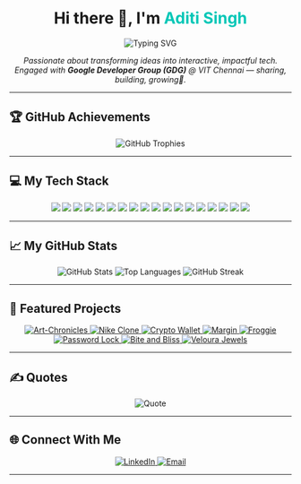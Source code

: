 <h1 align="center">Hi there 👋, I'm <span style="color:#00C7B7;"><strong>Aditi Singh</strong></span></h1>

<p align="center">
  <img src="https://readme-typing-svg.herokuapp.com?font=Fira+Code&size=22&pause=1000&color=00C7B7&center=true&vCenter=true&width=500&lines=Code.+Learn.+Innovate." alt="Typing SVG" />
</p>

<p align="center">
  <em>
    Passionate about transforming ideas into interactive, impactful tech.<br/>
    Engaged with <strong>Google Developer Group (GDG)</strong> @ VIT Chennai — sharing, building, growing🚀.<br/>
  </em>
</p>

---

## 🏆 GitHub Achievements
<p align="center">
  <img src="https://github-profile-trophy.vercel.app/?username=okaditi&theme=shadow_green&no-frame=true&margin-w=6" alt="GitHub Trophies"/>
</p>

---

## 💻 My Tech Stack
<p align="center">
  <!-- Languages -->
  <img src="https://img.shields.io/badge/C-%2300599C.svg?style=for-the-badge&logo=c&logoColor=white"/>
  <img src="https://img.shields.io/badge/C++-%2300599C.svg?style=for-the-badge&logo=c%2B%2B&logoColor=white"/>
  <img src="https://img.shields.io/badge/Java-%23ED8B00.svg?style=for-the-badge&logo=openjdk&logoColor=white"/>
  <img src="https://img.shields.io/badge/Python-%233776AB.svg?style=for-the-badge&logo=python&logoColor=white"/>
  <img src="https://img.shields.io/badge/JavaScript-%23F7DF1E.svg?style=for-the-badge&logo=javascript&logoColor=black"/>

  <!-- Web Dev -->
  <img src="https://img.shields.io/badge/HTML5-%23E34F26.svg?style=for-the-badge&logo=html5&logoColor=white"/>
  <img src="https://img.shields.io/badge/CSS3-%231572B6.svg?style=for-the-badge&logo=css3&logoColor=white"/>
  <img src="https://img.shields.io/badge/Bootstrap-%238511FA.svg?style=for-the-badge&logo=bootstrap&logoColor=white"/>
  <img src="https://img.shields.io/badge/WordPress-%23117AC9.svg?style=for-the-badge&logo=wordpress&logoColor=white"/>

  <!-- Tools & Data -->
  <img src="https://img.shields.io/badge/MySQL-%234479A1.svg?style=for-the-badge&logo=mysql&logoColor=white"/>
  <img src="https://img.shields.io/badge/Pandas-%23150458.svg?style=for-the-badge&logo=pandas&logoColor=white"/>
  <img src="https://img.shields.io/badge/NumPy-%23013243.svg?style=for-the-badge&logo=numpy&logoColor=white"/>
  <img src="https://img.shields.io/badge/PowerShell-%235391FE.svg?style=for-the-badge&logo=powershell&logoColor=white"/>
  <img src="https://img.shields.io/badge/Arduino-00979D?style=for-the-badge&logo=arduino&logoColor=white"/>

  <!-- Platforms -->
  <img src="https://img.shields.io/badge/GitHub-%23121011.svg?style=for-the-badge&logo=github&logoColor=white"/>
  <img src="https://img.shields.io/badge/Vercel-%23000000.svg?style=for-the-badge&logo=vercel&logoColor=white"/>
  <img src="https://img.shields.io/badge/Netlify-%23000000.svg?style=for-the-badge&logo=netlify&logoColor=#00C7B7"/>
  <img src="https://img.shields.io/badge/Windows%20Terminal-%234D4D4D.svg?style=for-the-badge&logo=windows-terminal&logoColor=white"/>
</p>

---

## 📈 My GitHub Stats
<p align="center">
  <img src="https://github-readme-stats.vercel.app/api?username=okaditi&theme=shadow_green&show_icons=true&hide_border=true" alt="GitHub Stats"/>
  <img src="https://github-readme-stats.vercel.app/api/top-langs/?username=okaditi&layout=compact&theme=shadow_green&hide_border=true" alt="Top Languages"/>
  <img src="https://github-readme-streak-stats.herokuapp.com/?user=okaditi&theme=shadow_green&hide_border=true" alt="GitHub Streak"/>
</p>

---

## 🚀 Featured Projects
<p align="center">
  <a href="https://github.com/okaditi/Art-Chronicles" target="_blank" title="Art Chronicles - Blockchain">
    <img src="https://img.shields.io/badge/Art_Chronicles-Blockchain-lavender?style=for-the-badge&logo=ethereum&logoColor=white" alt="Art-Chronicles"/>
  </a>
  <a href="https://github.com/okaditi/nike-clone" target="_blank" title="Nike Clone - Front-end Website">
    <img src="https://img.shields.io/badge/Nike_Clone-Frontend-orange?style=for-the-badge&logo=css&logoColor=white" alt="Nike Clone"/>
  </a>
  <a href="https://github.com/okaditi/Crypto" target="_blank" title="Crypto Wallet - AI-driven Self-Destructing Wallet">
    <img src="https://img.shields.io/badge/Crypt-Blockchain-blue?style=for-the-badge&logo=ethereum&logoColor=white" alt="Crypto Wallet"/>
  </a>
  <a href="https://github.com/okaditi/margin" target="_blank" title="Margin - Bootstrap">
    <img src="https://img.shields.io/badge/Margin-Bootstrap-purple?style=for-the-badge&logo=bootstrap&logoColor=white" alt="Margin"/>
  </a>
  <a href="https://github.com/okaditi/froggie" target="_blank" title="Froggie - Arduino based hardware">
    <img src="https://img.shields.io/badge/Froggie-Robotic_Frog-brightgreen?style=for-the-badge&logo=unity&logoColor=white" alt="Froggie"/>
  </a>
  <a href="https://github.com/okaditi/password-protected-locking-system" target="_blank" title="Password Protected Locking System - Secure IoT Project">
    <img src="https://img.shields.io/badge/SafeKey-Digital_Lock_System-red?style=for-the-badge&logo=arduino&logoColor=white" alt="Password Lock"/>
  </a>
  <a href="https://github.com/okaditi/bite-and-bliss" target="_blank" title="Bite and Bliss - Food Delivery Website">
    <img src="https://img.shields.io/badge/Bite_and_Bliss-Frontend-yellowgreen?style=for-the-badge&logo=javascript&logoColor=white" alt="Bite and Bliss"/>
  </a>
  <a href="https://free05716.wordpress.com/" target="_blank" title="Veloura Jewels WordPress site">
    <img src="https://img.shields.io/badge/Veloura_Jewels-WordPress-blueviolet?style=for-the-badge&logo=wordpress&logoColor=white" alt="Veloura Jewels"/>
  </a>
</p>

---

## ✍️ Quotes
<p align="center">
  <img src="https://quotes-github-readme.vercel.app/api?type=horizontal&theme=dark" alt="Quote"/>
</p>

---

## 🌐 Connect With Me
<p align="center">
  <a href="https://www.linkedin.com/in/aditi-singh-9ba2201a4/" target="_blank">
    <img src="https://img.shields.io/badge/LinkedIn-%230077B5.svg?style=for-the-badge&logo=linkedin&logoColor=white" alt="LinkedIn"/>
  </a>
  <a href="mailto:aditisingh01299@gmail.com" target="_blank">
    <img src="https://img.shields.io/badge/Email-D14836?style=for-the-badge&logo=gmail&logoColor=white" alt="Email"/>
  </a>
</p>

---

<!-- Contribution Snake -->
<!--
<div align="center">
  <picture>
    <source media="(prefers-color-scheme: dark)" srcset="https://raw.githubusercontent.com/platane/snk/output/github-contribution-grid-snake-dark.svg">
    <source media="(prefers-color-scheme: light)" srcset="https://raw.githubusercontent.com/platane/snk/output/github-contribution-grid-snake.svg">
    <img alt="GitHub contribution grid snake animation" src="https://raw.githubusercontent.com/platane/snk/output/github-contribution-grid-snake.svg">
  </picture>
</div>
-->

<!-- Footer Wave -->
<!--
<img width="100%" src="https://capsule-render.vercel.app/api?type=waving&color=6F3AFF&height=120&section=footer"/>
-->
